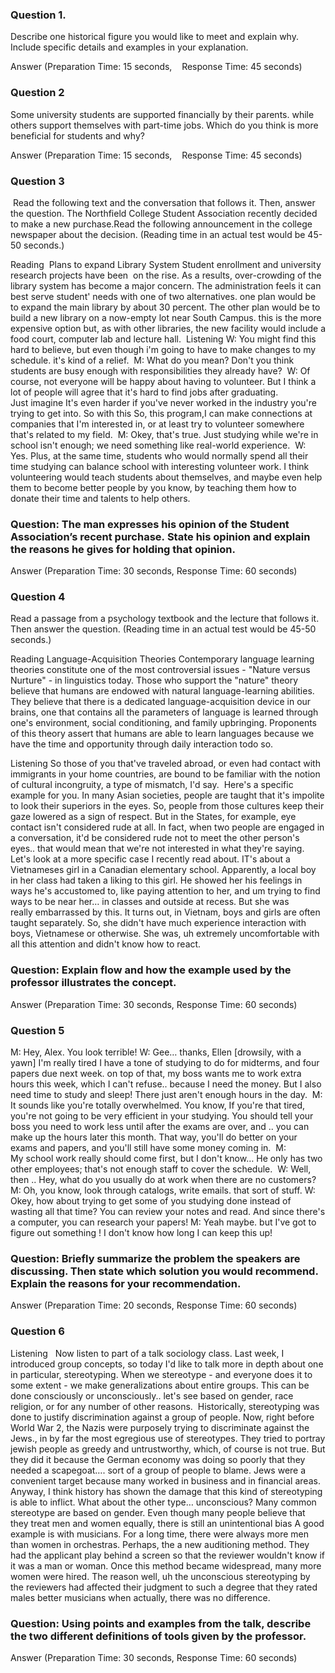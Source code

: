 ### Question 1. 
Describe one historical figure you would like to meet and explain why. Include specific details and examples in your explanation.

Answer (Preparation Time: 15 seconds,    Response Time: 45 seconds)  


### Question 2
Some university students are supported financially by their parents. while others support themselves with part-time jobs. Which do you think is more beneficial for students and why? 

Answer (Preparation Time: 15 seconds,    Response Time: 45 seconds)  

### Question 3
 Read the following text and the conversation that follows it. Then, answer the question. The Northfield College Student Association recently decided to make a new purchase.Read the following announcement in the college newspaper about the decision. (Reading time in an actual test would be 45-50 seconds.)

Reading 
Plans to expand Library System
Student enrollment and university research projects have been  on the rise. As a results, over-crowding of the library system has become a major concern. The administration feels it can best serve student' needs with one of two alternatives. one plan would be to expand the main library by about 30 percent. The other plan would be to build a new library on a now-empty lot near South Campus. this is the more expensive option but, as with other libraries, the new facility would include a food court, computer lab and lecture hall. 
Listening
W: You might find this hard to believe, but even though i'm going to have to make changes to my schedule. it's kind of a relief. 
M: What do you mean? Don't you think students are busy enough with responsibilities they already have? 
W: Of course, not everyone will be happy about having to volunteer. But I think a lot of people will agree that it's hard to find jobs after graduating. Just imagine It's even harder if you've never worked in the industry you're trying to get into. So with this So, this program,I can make connections at companies that I'm interested in, or at least try to volunteer somewhere that's related to my field. 
M: Okey, that's true. Just studying while we're in school isn't enough; we need something like real-world experience. 
W: Yes. Plus, at the same time, students who would normally spend all their time studying can balance school with interesting volunteer work. I think volunteering would teach students about themselves, and maybe even help them to become better people by you know, by teaching them how to donate their time and talents to help others.

### Question: The man expresses his opinion of the Student Association’s recent purchase. State his opinion and explain the reasons he gives for holding that opinion.
Answer (Preparation Time: 30 seconds, Response Time: 60 seconds)


### Question 4
Read a passage from a psychology textbook and the lecture that follows it. Then answer the question. (Reading time in an actual test would be 45-50 seconds.)

Reading
Language-Acquisition Theories
Contemporary language learning theories constitute one of the most controversial issues - "Nature versus Nurture" - in linguistics today. Those who support the "nature" theory believe that humans are endowed with natural language-learning abilities. They believe that there is a dedicated language-acquisition device in our brains, one that contains all the parameters of language is learned through one's environment, social conditioning, and family upbringing. Proponents of this theory assert that humans are able to learn languages because we have the time and opportunity through daily interaction todo so. 

Listening
So those of you that've traveled abroad, or even had contact with immigrants in your home countries, are bound to be familiar with the notion of cultural incongruity, a type of mismatch, I'd say. 
Here's a specific example for you. In many Asian societies, people are taught that it's impolite to look their superiors in the eyes. So, people from those cultures keep their gaze lowered as a sign of respect. But in the States, for example, eye contact isn't considered rude at all. In fact, when two people are engaged in a conversation, it'd be considered rude not to meet the other person's eyes.. that would mean that we're not interested in what they're saying.
Let's look at a more specific case I recently read about. IT's about a Vietnameses girl in a Canadian elementary school. Apparently, a local boy in her class had taken a liking to this girl. He showed her his feelings in ways he's accustomed to, like paying attention to her, and um trying to find ways to be near her… in classes and outside at recess. But she was really embarrassed by this. It turns out, in Vietnam, boys and girls are often taught separately. So, she didn't have much experience interaction with boys, Vietnamese or otherwise. She was, uh extremely uncomfortable with all this attention and didn't know how to react. 

### Question: Explain flow and how the example used by the professor illustrates the concept.
Answer (Preparation Time: 30 seconds, Response Time: 60 seconds)


### Question 5
M: Hey, Alex. You look terrible!
W: Gee… thanks, Ellen [drowsily, with a yawn] I'm really tired I have a tone of studying to do for midterms, and four papers due next week. on top of that, my boss wants me to work extra hours this week, which I can't refuse.. because I need the money. But I also need time to study and sleep! There just aren't enough hours in the day. 
M: It sounds like you're totally overwhelmed. You know, If you're that tired, you're not going to be very efficient in your studying. You should tell your boss you need to work less until after the exams are over, and .. you can make up the hours later this month. That way, you'll do better on your exams and papers, and you'll still have some money coming in. 
M: My school work really should come first, but I don't know… He only has two other employees; that's not enough staff to cover the schedule. 
W: Well, then .. Hey, what do you usually do at work when there are no customers?
M: Oh, you know, look through catalogs, write emails. that sort of stuff.
W: Okey, how about trying to get some of you studying done instead of wasting all that time? You can review your notes and read. And since there's a computer, you can research your papers!
M: Yeah maybe. but I've got to figure out something ! I don't know how long I can keep this up! 

### Question: Briefly summarize the problem the speakers are discussing. Then state which solution you would recommend. Explain the reasons for your recommendation.
Answer (Preparation Time: 20 seconds, Response Time: 60 seconds)


### Question 6

Listening  
Now listen to part of a talk sociology class.
Last week, I introduced group concepts, so today I'd like to talk more in depth about one in particular, stereotyping. When we stereotype - and everyone does it to some extent - we make generalizations about entire groups. This can be done consciously or unconsciously.. let's see based on gender, race religion, or for any number of other reasons. 
Historically, stereotyping was done to justify discrimination against a group of people. Now, right before World War 2, the Nazis were purposely trying to discriminate against the Jews., in by far the most egregious use of stereotypes. They tried to portray jewish people as greedy and untrustworthy, which, of course is not true. But they did it because the German economy was doing so poorly that they needed a scapegoat…. sort of a group of people to blame. Jews were a convenient target because many worked in business and in financial areas. 
Anyway, I think history has shown the damage that this kind of stereotyping is able to inflict.
What about the other type… unconscious? Many common stereotype are based on gender. Even though many people believe that they treat men and women equally, there is still an unintentional bias A good example is with musicians. For a long time, there were always more men than women in orchestras. Perhaps, the a new auditioning method. They had the applicant play behind a screen so that the reviewer wouldn't know if it was a man or woman. Once this method became widespread, many more women were hired. The reason well, uh the unconscious stereotyping by the reviewers had affected their judgment to such a degree that they rated males better musicians when actually, there was no difference.  

### Question: Using points and examples from the talk, describe the two different definitions of tools given by the professor.
Answer (Preparation Time: 30 seconds, Response Time: 60 seconds)
